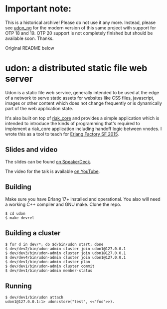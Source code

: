 Important note:
====================

This is a historical archive! Please do not use it any more. Instead, please see [udon_ng](https://github.com/mrallen1/udon_ng) for the modern version of this same project with support for OTP 18 and 19. OTP 20 support is not completely finished but should be available soon.  Thanks.

Original README below

udon: a distributed static file web server
=============================

Udon is a static file web service, generally intended to be used at the edge of a network to serve static assets for websites like CSS files, javascript, images or other content which does not change frequently or is dynamically part of the web application state.

It's also built on top of [riak_core][0] and provides a simple application which is intended to introduce the kinds of programming that's required to implement a riak_core application including handoff logic between vnodes.  I wrote this as a tool to teach for [Erlang Factory SF 2015][1].

Slides and video
----------------
The slides can be found [on SpeakerDeck][2].

The video for the talk is available [on YouTube][3].

[0]: https://github.com/basho/riak_core
[1]: http://www.erlang-factory.com/sfbay2015/mark-allen
[2]: https://speakerdeck.com/mrallen1/building-distributed-applications-with-riak-core 
[3]: https://www.youtube.com/watch?v=LKsNbYf9mLw

Building
--------
Make sure you have Erlang 17+ installed and operational. You also will need a working C++ compiler and GNU make.  Clone the repo.

    $ cd udon 
    $ make devrel
  
Building a cluster
------------------

    $ for d in dev/*; do $d/bin/udon start; done
    $ dev/dev2/bin/udon-admin cluster join udon1@127.0.0.1
    $ dev/dev3/bin/udon-admin cluster join udon1@127.0.0.1
    $ dev/dev4/bin/udon-admin cluster join udon1@127.0.0.1
    $ dev/dev1/bin/udon-admin cluster plan
    $ dev/dev1/bin/udon-admin cluster commit
    $ dev/dev1/bin/udon-admin member-status

Running
-------

    $ dev/dev1/bin/udon attach
    udon1@127.0.0.1:1> udon:store("test", <<"foo">>).
  
